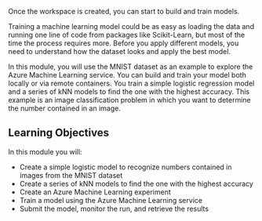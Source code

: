 Once the workspace is created, you can start to build and train models.

Training a machine learning model could be as easy as loading the data and running one line of code from packages like Scikit-Learn, but most of the time the process requires more. Before you apply different models, you need to understand how the dataset looks and apply the best model.

In this module, you will use the MNIST dataset as an example to explore the Azure Machine Learning service. You can build and train your model both locally or via remote containers. You  train a simple logistic regression model and a series of kNN models to find the one with the highest accuracy. This example is an image classification problem in which you want to determine the number contained in an image.

## Learning Objectives

In this module you will:

- Create a simple logistic model to recognize numbers contained in images from the MNIST dataset
- Create a series of kNN models to find the one with the highest accuracy
- Create an Azure Machine Learning experiment
- Train a model using the Azure Machine Learning service
- Submit the model, monitor the run, and retrieve the results